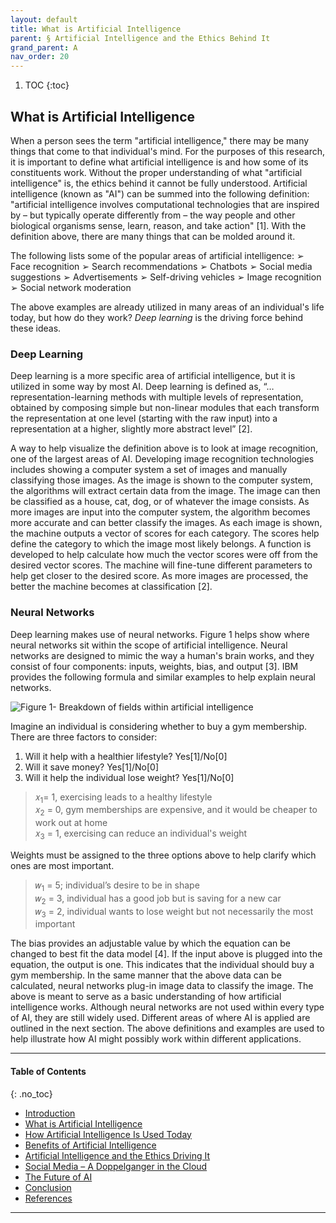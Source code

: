 ```yaml
---
layout: default
title: What is Artificial Intelligence 
parent: § Artificial Intelligence and the Ethics Behind It  
grand_parent: A 
nav_order: 20 
---
```

<style>
.dont-break-out {
  /* These are technically the same, but use both */
  overflow-wrap: break-word;
  word-wrap: break-word;

     -ms-word-break: break-all;
  /* This is the dangerous one in WebKit, as it breaks things wherever */
  word-break: break-all;
  /* Instead use this non-standard one: */
  word-break: break-word;
}

.youtube-container {
    position: relative;
    width: 100%;
    height: 0;
    padding-bottom: 56.25%;
}
.youtube-video {
    position: absolute;
    top: 0;
    left: 0;
    width: 100%;
    height: 100%;
}

</style>

<div class="dont-break-out" markdown="1">

1. TOC
{:toc}

## What is Artificial Intelligence
When a person sees the term "artificial intelligence," there may be many things that come to that individual's mind. For the purposes of this research, it is important to define what artificial intelligence is and how some of its constituents work. Without the proper understanding of what "artificial intelligence" is, the ethics behind it cannot be fully understood. Artificial intelligence (known as "AI") can be summed into the following definition: "artificial intelligence involves computational technologies that are inspired by – but typically operate differently from – the way people and other biological organisms sense, learn, reason, and take action" [1]. With the definition above, there are many things that can be molded around it.

The following lists some of the popular areas of artificial intelligence:
➢ Face recognition
➢ Search recommendations
➢ Chatbots
➢ Social media suggestions
➢ Advertisements
➢ Self-driving vehicles
➢ Image recognition
➢ Social network moderation

The above examples are already utilized in many areas of an individual's life today, but how do they work? *Deep learning* is the driving force behind these ideas.

### Deep Learning
Deep learning is a more specific area of artificial intelligence, but it is utilized in some way by most AI. Deep learning is defined as, “…representation-learning methods with multiple levels of representation, obtained by composing simple but non-linear modules that each transform the representation at one level (starting with the raw input) into a representation at a higher, slightly more abstract level” [2].

A way to help visualize the definition above is to look at image recognition, one of the largest areas of AI. Developing image recognition technologies includes showing a computer system a set of images and manually classifying those images. As the image is shown to the computer system, the algorithms will extract certain data from the image. The image can then be classified as a house, cat, dog, or of whatever the image consists. As more images are input into the computer system, the algorithm becomes more accurate and can better classify the images. As each image is shown, the machine outputs a vector of scores for each category. The scores help define the category to which the image most likely belongs. A function is developed to help calculate how much the vector scores were off from the desired vector scores. The machine will fine-tune different parameters to help get closer to the desired score. As more images are processed, the better the machine becomes at classification [2].

### Neural Networks
Deep learning makes use of neural networks. Figure 1 helps show where neural networks sit within the scope of artificial intelligence. Neural networks are designed to mimic the way a human's brain works, and they consist of four components: inputs, weights, bias, and output [3]. IBM provides the following formula and similar examples to help explain neural networks.

![Figure 1- Breakdown of fields within artificial intelligence](https://statics.bsafes.com/images/papers/artificial-intelligence-and-the-ethics-behind-it-fig-1.png)

Imagine an individual is considering whether to buy a gym membership. There are three factors to consider: 

1. Will it help with a healthier lifestyle? Yes[1]/No[0]
1. Will it save money? Yes[1]/No[0]
1. Will it help the individual lose weight? Yes[1]/No[0]

>𝑥<sub>1</sub>= 1, exercising leads to a healthy lifestyle  
>𝑥<sub>2</sub> = 0, gym memberships are expensive, and it would be cheaper to work out at home  
>𝑥<sub>3</sub> = 1, exercising can reduce an individual's weight  

Weights must be assigned to the three options above to help clarify which ones are most important.

>𝑤<sub>1</sub> = 5; individual’s desire to be in shape  
>𝑤<sub>2</sub> = 3, individual has a good job but is saving for a new car  
>𝑤<sub>3</sub> = 2, individual wants to lose weight but not necessarily the most important   

The bias provides an adjustable value by which the equation can be changed to best fit the data model [4]. If the input above is plugged into the equation, the output is one. This indicates that the individual should buy a gym membership. In the same manner that the above data can be calculated, neural networks plug-in image data to classify the image. The above is meant to serve as a basic understanding of how artificial intelligence works. Although neural networks are not used within every type of AI, they are still widely used. Different areas of where AI is applied are outlined in the next section. The above definitions and examples are used to help illustrate how AI might possibly work within different applications.

***

#### Table of Contents
{: .no_toc}

<ul><li> <a href="/docs/ai/artificial-intelligence-and-the-ethics-behind-it-1/">Introduction</a></li><li> <a href="/docs/ai/artificial-intelligence-and-the-ethics-behind-it-2/">What is Artificial Intelligence</a></li><li> <a href="/docs/ai/artificial-intelligence-and-the-ethics-behind-it-3/">How Artificial Intelligence Is Used Today</a></li><li> <a href="/docs/ai/artificial-intelligence-and-the-ethics-behind-it-4/">Benefits of Artificial Intelligence</a></li><li> <a href="/docs/ai/artificial-intelligence-and-the-ethics-behind-it-5/">Artificial Intelligence and the Ethics Driving It</a></li><li> <a href="/docs/ai/artificial-intelligence-and-the-ethics-behind-it-6/">Social Media – A Doppelganger in the Cloud</a></li><li> <a href="/docs/ai/artificial-intelligence-and-the-ethics-behind-it-7/">The Future of AI</a></li><li> <a href="/docs/ai/artificial-intelligence-and-the-ethics-behind-it-8/">Conclusion</a></li><li> <a href="/docs/ai/artificial-intelligence-and-the-ethics-behind-it-9/">References</a></li></ul>

***


</div>
